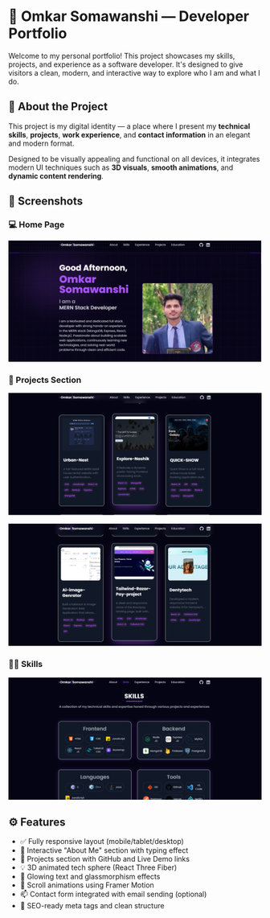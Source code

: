 # 🚀 Omkar Somawanshi — Developer Portfolio

Welcome to my personal portfolio! This project showcases my skills, projects, and experience as a software developer. It's designed to give visitors a clean, modern, and interactive way to explore who I am and what I do.


## 🧠 About the Project

This project is my digital identity — a place where I present my **technical skills**, **projects**, **work experience**, and **contact information** in an elegant and modern format.

Designed to be visually appealing and functional on all devices, it integrates modern UI techniques such as **3D visuals**, **smooth animations**, and **dynamic content rendering**.

## 📸 Screenshots

### 💻 Home Page

![Homepage Screenshot](./src/assets/home.PNG)

### 📂 Projects Section
![Projects Screenshot](./src/assets/pro.PNG)

![Projects Screenshot](./src/assets/pro1.PNG)
### 🙋‍♂️ Skills
![Projects Screenshot](./src/assets/skill.PNG)


## ⚙️ Features

- ✅ Fully responsive layout (mobile/tablet/desktop)
- 🎯 Interactive "About Me" section with typing effect
- 🚀 Projects section with GitHub and Live Demo links
- 💡 3D animated tech sphere (React Three Fiber)
- 🌈 Glowing text and glassmorphism effects
- 🎥 Scroll animations using Framer Motion
- 📫 Contact form integrated with email sending (optional)
- 🔐 SEO-ready meta tags and clean structure

